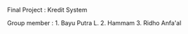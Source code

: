 Final Project : Kredit System 

Group member : 1. Bayu Putra L. 
               2. Hammam
               3. Ridho Anfa'al
